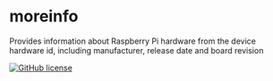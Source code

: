 # moreinfo
Provides information about Raspberry Pi hardware from the device hardware id, including manufacturer, release date and board revision

[![GitHub license](https://img.shields.io/badge/license-MIT-blue.svg)](https://github.com/OneOfTheInfiniteMonkeys/moreinfo/blob/master/LICENSE)
